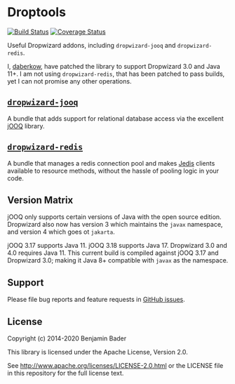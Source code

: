 Droptools
======================

[![Build Status](https://travis-ci.org/benjamin-bader/droptools.svg?branch=master)](https://travis-ci.org/benjamin-bader/droptools)
[![Coverage Status](https://img.shields.io/coveralls/benjamin-bader/droptools.svg)](https://coveralls.io/r/benjamin-bader/droptools)

Useful Dropwizard addons, including `dropwizard-jooq` and `dropwizard-redis`.

I, [daberkow](https://github.com/daberkow/), have patched the library to support Dropwizard 3.0 and Java 11+. I am not using `dropwizard-redis`, that has been patched to pass builds, yet I can not promise any other operations.

[`dropwizard-jooq`](docs/jooq.md)
-----------------

A bundle that adds support for relational database access via the excellent [jOOQ](http://jooq.org) library.


[`dropwizard-redis`](docs/redis.md)
------------------

A bundle that manages a redis connection pool and makes [Jedis](https://github.com/xetorthio/jedis) clients available to resource methods, without the hassle of pooling logic in your code.

Version Matrix
--------------

jOOQ only supports certain versions of Java with the open source edition. Dropwizard also now has version 3 which maintains the `javax` namespace, and version 4 which goes ot `jakarta`.

jOOQ 3.17 supports Java 11. jOOQ 3.18 supports Java 17. Dropwizard 3.0 and 4.0 requires Java 11. This current build is compiled against jOOQ 3.17 and Dropwizard 3.0; making it Java 8+ compatible with `javax` as the namespace.

Support
-------

Please file bug reports and feature requests in [GitHub issues](https://github.com/benjamin-bader/droptools-parent/issues).


License
-------

Copyright (c) 2014-2020 Benjamin Bader

This library is licensed under the Apache License, Version 2.0.

See http://www.apache.org/licenses/LICENSE-2.0.html or the LICENSE file in this repository for the full license text.

